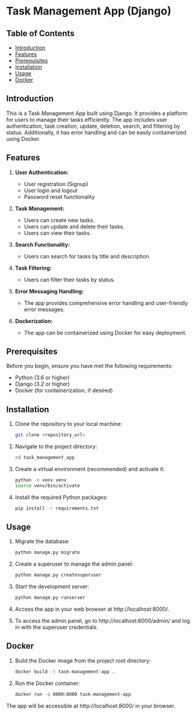 # Task Management App (Django)

## Table of Contents

- [Introduction](#introduction)
- [Features](#features)
- [Prerequisites](#prerequisites)
- [Installation](#installation)
- [Usage](#usage)
- [Docker](#docker)

## Introduction

This is a Task Management App built using Django. It provides a platform for users to manage their tasks efficiently. The app includes user authentication, task creation, update, deletion, search, and filtering by status. Additionally, it has error handling and can be easily containerized using Docker.

## Features

1. **User Authentication:**
   - User registration (Signup)
   - User login and logout
   - Password reset functionality

2. **Task Management:**
   - Users can create new tasks.
   - Users can update and delete their tasks.
   - Users can view their tasks.

3. **Search Functionality:**
   - Users can search for tasks by title and description.

4. **Task Filtering:**
   - Users can filter their tasks by status.

5. **Error Messaging Handling:**
   - The app provides comprehensive error handling and user-friendly error messages.

6. **Dockerization:**
   - The app can be containerized using Docker for easy deployment.

## Prerequisites

Before you begin, ensure you have met the following requirements:

- Python (3.6 or higher)
- Django (3.2 or higher)
- Docker (for containerization, if desired)

## Installation

1. Clone the repository to your local machine:

   ```bash
   git clone <repository_url>
2. Navigate to the project directory:
    ```bash
   cd task_management_app
3. Create a virtual environment (recommended) and activate it:
    ```bash
    python -m venv venv
    source venv/bin/activate
4. Install the required Python packages:
    ```bash
    pip install -r requirements.txt
## Usage

1. Migrate the database:

   ```bash
   python manage.py migrate
2. Create a superuser to manage the admin panel:

    ```bash
    python manage.py createsuperuser
3. Start the development server:

    ```bash
    python manage.py runserver
4. Access the app in your web browser at http://localhost:8000/.

5. To access the admin panel, go to http://localhost:8000/admin/ and log in with the superuser credentials.

## Docker

1. Build the Docker image from the project root directory:

   ```bash
   docker build -t task-management-app .
2. Run the Docker container:

    ```bash
    docker run -p 8000:8000 task-management-app

The app will be accessible at http://localhost:8000/ in your browser.

